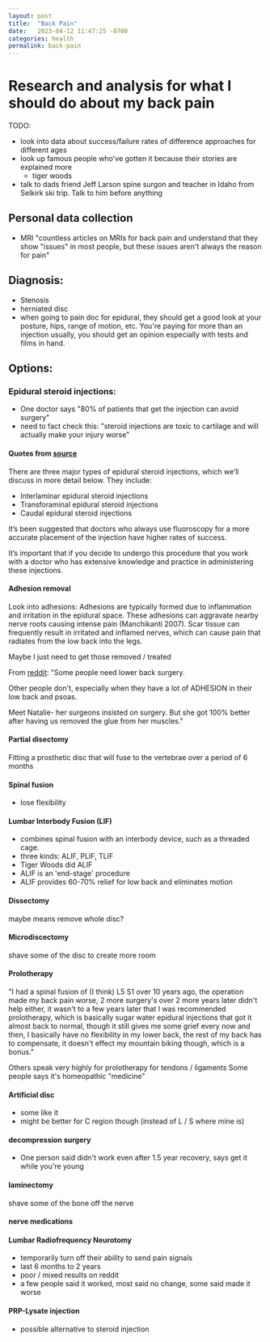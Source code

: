 ```yaml
---
layout: post
title:  "Back Pain"
date:   2023-04-12 11:47:25 -0700
categories: health
permalink: back-pain
---
```

# Research and analysis for what I should do about my back pain

TODO: 
- look into data about success/failure rates of difference approaches for different ages
- look up famous people who've gotten it because their stories are explained more
  * tiger woods
- talk to dads friend Jeff Larson spine surgon and teacher in Idaho from Selkirk ski trip. Talk to him before anything

## Personal data collection
- MRI "countless articles on MRIs for back pain and understand that they show "issues" in most people, but these issues aren't always the reason for pain"


## Diagnosis:
- Stenosis
- herniated disc
- when going to pain doc for epidural, they should get a good look at your posture, hips, range of motion, etc. You're paying for more than an injection usually, you should get an opinion especially with tests and films in hand.

## Options:

### Epidural steroid injections:
- One doctor says "80% of patients that get the injection can avoid surgery"
- need to fact check this: "steroid injections are toxic to cartilage and will actually make your injury worse"

#### Quotes from [source](https://paindoctor.com/faq-epidural-steroid-injections/)

There are three major types of epidural steroid injections, which we’ll discuss in more detail below. They include:

- Interlaminar epidural steroid injections
- Transforaminal epidural steroid injections
- Caudal epidural steroid injections

It’s been suggested that doctors who always use fluoroscopy for a more accurate placement of the injection have higher rates of success.

It’s important that if you decide to undergo this procedure that you work with a doctor who has extensive knowledge and practice in administering these injections.

#### Adhesion removal

Look into adhesions: Adhesions are typically formed due to inflammation and irritation in the epidural space. These adhesions can aggravate nearby nerve roots causing intense pain (Manchikanti 2007). Scar tissue can frequently result in irritated and inflamed nerves, which can cause pain that radiates from the low back into the legs.

Maybe I just need to get those removed / treated

From [reddit](https://www.reddit.com/r/AskOldPeople/comments/blhgtf/has_anyone_had_lower_back_surgery_how_did_that/):
"Some people need lower back surgery.

Other people don't, especially when they have a lot of ADHESION in their low back and psoas.

Meet Natalie- her surgeons insisted on surgery. But she got 100% better after having us removed the glue from her muscles."

#### Partial disectomy
Fitting a prosthetic disc that will fuse to the vertebrae over a period of 6 months

#### Spinal fusion
- lose flexibility

#### Lumbar Interbody Fusion (LIF) 
- combines spinal fusion with an interbody device, such as a threaded cage.
- three kinds: ALIF, PLIF, TLIF
- Tiger Woods did ALIF
- ALIF is an 'end-stage' procedure
- ALIF provides 60-70% relief for low back and eliminates motion

#### Dissectomy
maybe means remove whole disc?

#### Microdiscectomy
shave some of the disc to create more room

#### Prolotherapy
"I had a spinal fusion of (I think) L5 S1 over 10 years ago, the operation made my back pain worse, 2 more surgery's over 2 more years later didn't help either, it wasn't to a few years later that I was recommended prolotherapy, which is basically sugar water epidural injections that got it almost back to normal, though it still gives me some grief every now and then, I basically have no flexibility in my lower back, the rest of my back has to compensate, it doesn't effect my mountain biking though, which is a bonus."

Others speak very highly for prolotherapy for tendons / ligaments
Some people says it's homeopathic "medicine"

#### Artificial disc
- some like it
- might be better for C region though (instead of L / S where mine is)

#### decompression surgery
- One person said didn't work even after 1.5 year recovery, says get it while you're young

#### laminectomy
shave some of the bone off the nerve

#### nerve medications

#### Lumbar Radiofrequency Neurotomy
- temporarily turn off their ability to send pain signals
- last 6 months to 2 years
- poor / mixed results on reddit
- a few people said it worked, most said no change, some said made it worse

#### PRP-Lysate injection
- possible alternative to steroid injection
